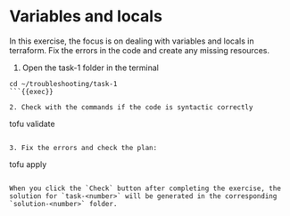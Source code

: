 # Variables and locals

In this exercise, the focus is on dealing with variables and locals in terraform. Fix the errors in the code and create any missing resources.

1. Open the task-1 folder in the terminal

```
cd ~/troubleshooting/task-1
```{{exec}}

2. Check with the commands if the code is syntactic correctly

```
tofu validate
```{{exec}}

3. Fix the errors and check the plan:

```
tofu apply
```{{exec}}

When you click the `Check` button after completing the exercise, the solution for `task-<number>` will be generated in the corresponding `solution-<number>` folder.
